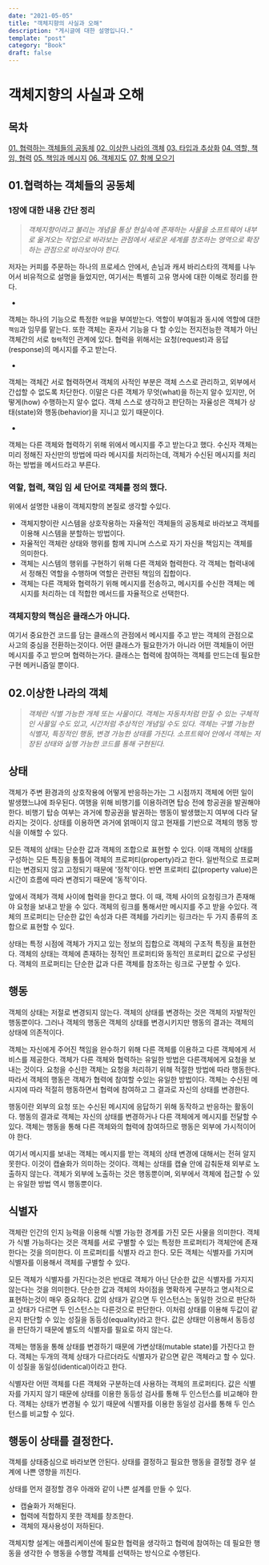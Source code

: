 ```yaml
---
date: "2021-05-05"
title: "객체지향의 사실과 오해"
description: "게시글에 대한 설명입니다."
template: "post"
category: "Book"
draft: false
---
```


# 객체지향의 사실과 오해

## 목차

[01. 협력하는 객체들의 공동체](#01.협력하는-객체들의-공동체)
[02. 이상한 나라의 객체](#02.이상한-나라의-객체)
[03. 타입과 추상화](https://www.notion.so/03-850b26a764e344439c03384d3ba0d53d)
[04. 역할, 책임, 협력](https://www.notion.so/04-fea59ad411f7492b855efa2ac4721762)
[05. 책임과 메시지](https://www.notion.so/05-12deb9e4be7248d3915c70beeb310071)
[06. 객체지도](https://www.notion.so/06-84e1908bb48e40f5870fa156eda12436)
[07. 함께 모으기](https://www.notion.so/07-bdd2421c749340f9a3dcb711ab9dd3b8)

## 01.협력하는 객체들의 공동체

### 1장에 대한 내용 간단 정리

> _객체지향이라고 불리는 개념을 통상 현실속에 존재하는 사물을 소프트웨어 내부로 옮겨오는 작업으로 바라보는 관점에서 새로운 세계를 창조하는 영역으로 확장하는 관점으로 바라보아야 한다._

저자는 커피를 주문하는 하나의 프로세스 안에서, 손님과 캐셔 바리스타의 객체를 나누어서 비유적으로 설명을 들었지만, 여기서는 특별히 고유 명사에 대한 이해로 정리를 한다.

-

객체는 하나의 기능으로 특정한 `역할`을 부여받는다. 역할이 부여됨과 동시에 역할에 대한 `책임`과 임무를 맡는다. 또한 객체는 혼자서 기능을 다 할 수있는 전지전능한 객체가 아닌 객체간의 서로 `협력`적인 관계에 있다. 협력을 위해서는 요청(request)과 응답(response)의 메시지를 주고 받는다.

-

객체는 객체간 서로 협력하면서 객체의 사적인 부분은 객체 스스로 관리하고, 외부에서 간섭할 수 없도록 차단한다. 이말은 다른 객체가 무엇(what)을 하는지 알수 있지만, 어떻게(how) 수행하는지 알수 없다. 객체 스스로 생각하고 판단하는 자율성은 객체가 상태(state)와 행동(behavior)을 지니고 있기 때문이다.

-

객체는 다른 객체와 협력하기 위해 위에서 메시지를 주고 받는다고 했다. 수신자 객체는 미리 정해진 자신만의 방법에 따라 메시지를 처리하는데, 객체가 수신된 메시지를 처리하는 방법을 메서드라고 부른다.

### 역할, 협력, 책임 임 세 단어로 객체를 정의 했다.

위에서 설명한 내용이 객체지향의 본질로 생각할 수있다.

- 객체지향이란 시스템을 상호작용하는 자율적인 객체들의 공동체로 바라보고 객체를 이용해 시스템을 분할하는 방법이다.
- 자율적인 객체란 상태와 행위를 함께 지니며 스스로 자기 자신을 책임지는 객체를 의미한다.
- 객체는 시스템의 행위를 구현하기 위해 다른 객체와 협력한다. 각 객체는 협력내에서 정해진 역할을 수행하며 역할은 관련된 책임의 집합이다.
- 객체는 다른 객체와 협력하기 위해 메시지를 전송하고, 메시지를 수신한 객체는 메시지를 처리하는 데 적합한 메서드를 자율적으로 선택한다.

### 객체지향의 핵심은 클래스가 아니다.

여기서 중요한건 코드를 담는 클래스의 관점에서 메시지를 주고 받는 객체의 관점으로 사고의 중심을 전환하는것이다. 어떤 클래스가 필요한가가 아니라 어떤 객체들이 어떤 메시지를 주고 받으며 협력하는가다. 클래스는 협력에 참여하는 객체를 만드는데 필요한 구현 메커니즘일 뿐이다.

## 02.이상한 나라의 객체

> _객체란 식별 가능한 개체 또는 사물이다. 객체는 자동차처럼 만질 수 있는 구체적인 사물일 수도 있고, 시간처럼 추상적인 개념일 수도 있다. 객체는 구별 가능한 식별자, 특징적인 행동, 변경 가능한 상태를 가진다. 소프트웨어 안에서 객체는 저장된 상태와 실행 가능한 코드를 통해 구현된다._

## 상태

객체가 주변 환경과의 상호작용에 어떻게 반응하는가는 그 시점까지 객체에 어떤 일이 발생했느냐에 좌우된다. 여행을 위해 비행기를 이용하려면 탑승 전에 항공권을 발권해야 한다. 비행기 탑승 여부는 과거에 항공권을 발권하는 행동이 발생했는지 여부에 다라 달라지는 것이다. 상태를 이용하면 과거에 얽매이지 않고 현재를 기반으로 객체의 행동 방식을 이해할 수 있다.

모든 객체의 상태는 단순한 값과 객체의 조합으로 표현할 수 있다. 이때 객체의 상태를 구성하는 모든 특징을 통틀어 객체의 프로퍼티(property)라고 한다. 일반적으로 프로퍼티는 변경되지 않고 고정되기 때문에 '정적'이다. 반면 프로퍼티 값(property value)은 시간이 흐름에 따라 변경되기 때문에 '동적'이다.

앞에서 객체가 객체 사이에 협력을 한다고 했다. 이 때, 객체 사이의 요청링크가 존재해야 요청을 보내고 받을 수 있다. 객체의 링크를 통해서만 메시지를 주고 받을 수있다. 객체의 프로퍼티는 단순한 값인 속성과 다른 객체를 가리키는 링크라는 두 가지 종류의 조합으로 표현할 수 있다.

상태는 특정 시점에 객체가 가지고 있는 정보의 집합으로 객체의 구조적 특징을 표현한다. 객체의 상태는 객체에 존재하는 정적인 프로퍼티와 동적인 프로퍼티 값으로 구성된다. 객체의 프로퍼티는 단순한 값과 다른 객체를 참조하는 링크로 구분할 수 있다.

## 행동

객체의 상태는 저절로 변경되지 않는다. 객체의 상태를 변경하는 것은 객체의 자발적인 행동뿐이다. 그러나 객체의 행동은 객체의 상태를 변경시키지만 행동의 결과는 객체의 상태에 의존적이다.

객체는 자신에게 주어진 책임을 완수하기 위해 다른 객체를 이용하고 다른 객체에게 서비스를 제공한다. 객체가 다른 객체와 협력하는 유일한 방법은 다른객체에게 요청을 보내는 것이다. 요청을 수신한 객체는 요청을 처리하기 위해 적절한 방법에 따라 행동한다. 따라서 객체의 행동은 객체가 협력에 참여할 수있는 유일한 방법이다. 객체는 수신된 메시지에 따라 적절히 행동하면서 협력에 참여하고 그 결과로 자신의 상태를 변경한다.

행동이란 외부의 요청 또는 수신된 메시지에 응답하기 위해 동작하고 반응하는 활동이다. 행동의 결과로 객체는 자신의 상태를 변경하거나 다른 객체에게 메시지를 전달할 수있다. 객체는 행동을 통해 다른 객체와의 협력에 참여하므로 행동은 외부에 가시적이어야 한다.

여기서 메시지를 보내는 객체는 메시지를 받는 객체의 상태 변경에 대해서는 전혀 알지 못한다. 이것이 캡슐화가 의미하는 것이다. 객체는 상태를 캡슐 안에 감춰둔채 외부로 노출하지 않는다. 객체가 외부에 노출하는 것은 행동뿐이며, 외부에서 객체에 접근할 수 있는 유일한 방법 역시 행동뿐이다.

## 식별자

객체란 인간의 인지 능력을 이용해 식별 가능한 경계를 가진 모든 사물을 의미한다. 객체가 식별 가능하다는 것은 객체를 서로 구별할 수 있는 특정한 프로퍼티가 객체안에 존재한다는 것을 의미한다. 이 프로퍼티를 식별자 라고 한다. 모든 객체는 식별자를 가지며 식별자를 이용해서 객체를 구별할 수 있다.

모든 객체가 식별자를 가진다는것은 반대로 객체가 아닌 단순한 값은 식별자를 가지지 않는다는 것을 의미한다. 단순한 값과 객체의 차이점을 명확하게 구분하고 명시적으로 표현하는것이 매우 중요하다. 값의 상태가 같으면 두 인스턴스는 동일한 것으로 판단하고 상태가 다르면 두 인스턴스는 다른것으로 판단한다. 이처럼 상태를 이용해 두값이 같은지 판단할 수 있는 성질을 동등성(equality)라고 한다. 값은 상태만 이용해서 동등성을 판단하기 때문에 별도의 식별자를 필요로 하지 않는다.

객체는 행동을 통해 상태를 변경하기 때문에 가변상태(mutable state)를 가진다고 한다. 객체는 두개의 객체 상태가 다르더라도 식별자가 같으면 같은 객체라고 할 수 있다. 이 성질을 동일성(identical)이라고 한다.

식별자란 어떤 객체를 다른 객체와 구분하는데 사용하는 객체의 프로퍼티다. 값은 식별자를 가지지 않기 때문에 상태를 이용한 동등성 검사를 통해 두 인스턴스를 비교해야 한다. 객체는 상태가 변경될 수 있기 때문에 식별자를 이용한 동일성 검사를 통해 두 인스턴스를 비교할 수 있다.

## 행동이 상태를 결정한다.

객체를 상태중심으로 바라보면 안된다. 상태를 결정하고 필요한 행동을 결정할 경우 설계에 나쁜 영향을 끼친다.

상태를 먼저 결정할 경우 아래와 같이 나쁜 설계를 만들 수 있다.

- 캡슐화가 저해된다.
- 협력에 적합하지 못한 객체를 창조한다.
- 객체의 재사용성이 저하된다.

객체지향 설계는 애플리케이션에 필요한 협력을 생각하고 협력에 참여하는 데 필요한 행동을 생각한 수 행동을 수행할 객체를 선택하는 방식으로 수행된다.
